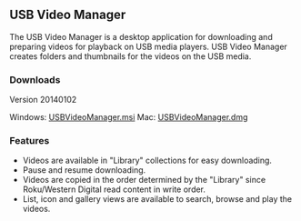 ## USB Video Manager

The USB Video Manager is a desktop application for downloading and preparing videos for playback on USB media players.
USB Video Manager creates folders and thumbnails for the videos on the USB media. 

### Downloads

Version 20140102

Windows: [USBVideoManager.msi](http://www.glancyfamily.net/USBVideoManager.msi)
Mac: [USBVideoManager.dmg](http://www.glancyfamily.net/USBVideoManager.dmg)

### Features

* Videos are available in "Library" collections for easy downloading.
* Pause and resume downloading.
* Videos are copied in the order determined by the "Library" since Roku/Western Digital read content in write order.
* List, icon and gallery views are available to search, browse and play the videos.

